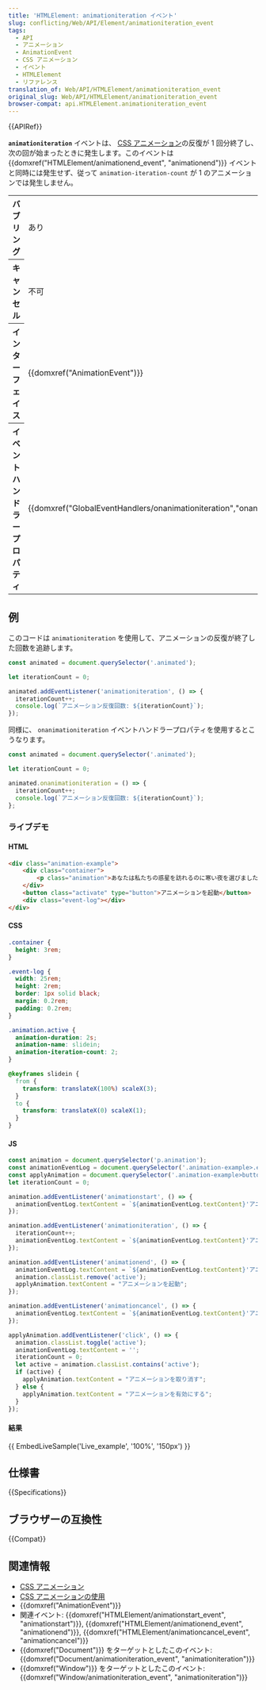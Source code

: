 ```yaml
---
title: 'HTMLElement: animationiteration イベント'
slug: conflicting/Web/API/Element/animationiteration_event
tags:
  - API
  - アニメーション
  - AnimationEvent
  - CSS アニメーション
  - イベント
  - HTMLElement
  - リファレンス
translation_of: Web/API/HTMLElement/animationiteration_event
original_slug: Web/API/HTMLElement/animationiteration_event
browser-compat: api.HTMLElement.animationiteration_event
---
```

{{APIRef}}

**`animationiteration`** イベントは、 [CSS アニメーション](/ja/docs/Web/CSS/CSS_Animations)の反復が 1 回分終了し、次の回が始まったときに発生します。このイベントは {{domxref("HTMLElement/animationend_event", "animationend")}} イベントと同時には発生せず、従って `animation-iteration-count` が 1 のアニメーションでは発生しません。

<table class="properties">
  <tbody>
    <tr>
      <th>バブリング</th>
      <td>あり</td>
    </tr>
    <tr>
      <th>キャンセル</th>
      <td>不可</td>
    </tr>
    <tr>
      <th>インターフェイス</th>
      <td>{{domxref("AnimationEvent")}}</td>
    </tr>
    <tr>
      <th>イベントハンドラープロパティ</th>
      <td>
        {{domxref("GlobalEventHandlers/onanimationiteration","onanimationiteration")}}
      </td>
    </tr>
  </tbody>
</table>

## 例

このコードは `animationiteration` を使用して、アニメーションの反復が終了した回数を追跡します。

```js
const animated = document.querySelector('.animated');

let iterationCount = 0;

animated.addEventListener('animationiteration', () => {
  iterationCount++;
  console.log(`アニメーション反復回数: ${iterationCount}`);
});
```

同様に、 `onanimationiteration` イベントハンドラープロパティを使用するとこうなります。

```js
const animated = document.querySelector('.animated');

let iterationCount = 0;

animated.onanimationiteration = () => {
  iterationCount++;
  console.log(`アニメーション反復回数: ${iterationCount}`);
};
```

### ライブデモ

#### HTML

```html
<div class="animation-example">
    <div class="container">
        <p class="animation">あなたは私たちの惑星を訪れるのに寒い夜を選びました。</p>
    </div>
    <button class="activate" type="button">アニメーションを起動</button>
    <div class="event-log"></div>
</div>
```

#### CSS

```css
.container {
  height: 3rem;
}

.event-log {
  width: 25rem;
  height: 2rem;
  border: 1px solid black;
  margin: 0.2rem;
  padding: 0.2rem;
}

.animation.active {
  animation-duration: 2s;
  animation-name: slidein;
  animation-iteration-count: 2;
}

@keyframes slidein {
  from {
    transform: translateX(100%) scaleX(3);
  }
  to {
    transform: translateX(0) scaleX(1);
  }
}
```

#### JS

```js
const animation = document.querySelector('p.animation');
const animationEventLog = document.querySelector('.animation-example>.event-log');
const applyAnimation = document.querySelector('.animation-example>button.activate');
let iterationCount = 0;

animation.addEventListener('animationstart', () => {
  animationEventLog.textContent = `${animationEventLog.textContent}'アニメーション開始' `;
});

animation.addEventListener('animationiteration', () => {
  iterationCount++;
  animationEventLog.textContent = `${animationEventLog.textContent}'アニメーション反復: ${iterationCount}' `;
});

animation.addEventListener('animationend', () => {
  animationEventLog.textContent = `${animationEventLog.textContent}'アニメーション終了'`;
  animation.classList.remove('active');
  applyAnimation.textContent = "アニメーションを起動";
});

animation.addEventListener('animationcancel', () => {
  animationEventLog.textContent = `${animationEventLog.textContent}'アニメーションを取り消し'`;
});

applyAnimation.addEventListener('click', () => {
  animation.classList.toggle('active');
  animationEventLog.textContent = '';
  iterationCount = 0;
  let active = animation.classList.contains('active');
  if (active) {
    applyAnimation.textContent = "アニメーションを取り消す";
  } else {
    applyAnimation.textContent = "アニメーションを有効にする";
  }
});
```

#### 結果

{{ EmbedLiveSample('Live_example', '100%', '150px') }}

## 仕様書

{{Specifications}}

## ブラウザーの互換性

{{Compat}}

## 関連情報

- [CSS アニメーション](/ja/docs/Web/CSS/CSS_Animations)
- [CSS アニメーションの使用](/ja/docs/Web/CSS/CSS_Animations/Using_CSS_animations)
- {{domxref("AnimationEvent")}}
- 関連イベント: {{domxref("HTMLElement/animationstart_event", "animationstart")}}, {{domxref("HTMLElement/animationend_event", "animationend")}}, {{domxref("HTMLElement/animationcancel_event", "animationcancel")}}
- {{domxref("Document")}} をターゲットとしたこのイベント: {{domxref("Document/animationiteration_event", "animationiteration")}}
- {{domxref("Window")}} をターゲットとしたこのイベント: {{domxref("Window/animationiteration_event", "animationiteration")}}
